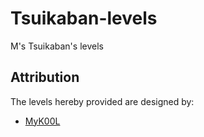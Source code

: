 # Tsuikaban-levels
M's Tsuikaban's levels

## Attribution

The levels hereby provided are designed by:
- [MyK00L](https://github.com/myk00l)
